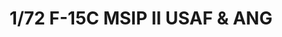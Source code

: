 ---
layout: product
title: "1/72 F-15C MSIP II USAF & ANG"
price: "4800" 
desc: "Maketa"
img_path: "/assets/img/GWH07205.jpg"
brand: "N/A"
available: true
special_offer: false
new: false
soon: false
cat: "010000"
subcat: "010900"
subsubcat: "0N/A"
sifra: "GWH07205"
popular: false
---